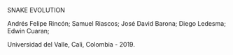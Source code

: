 SNAKE EVOLUTION

Andrés Felipe Rincón;
Samuel Riascos;
José David Barona;
Diego Ledesma;
Edwin Cuaran;

Universidad del Valle, Cali, Colombia - 2019.
